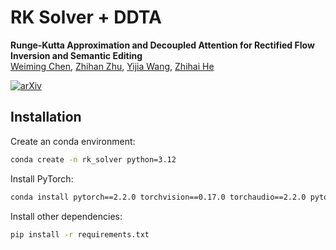 # RK Solver + DDTA

**Runge-Kutta Approximation and Decoupled Attention for Rectified Flow Inversion and Semantic Editing** <br>
[Weiming Chen](https://www.weimingchen.net), [Zhihan Zhu](https://nkdailab.github.io/author/%E6%9C%B1%E6%97%A8%E5%87%BD/), [Yijia Wang](https://nkdailab.github.io/author/%E7%8E%8B%E4%B8%80%E5%98%89/), [Zhihai He](https://nkdailab.github.io/author/%E4%BD%95%E5%BF%97%E6%B5%B7/)

[![arXiv](https://img.shields.io/badge/arXiv-2509.12888-b31b1b.svg?style=plastic)](https://arxiv.org/abs/2509.12888)


## Installation

Create an conda environment:
```bash
conda create -n rk_solver python=3.12
```

Install PyTorch:

```bash
conda install pytorch==2.2.0 torchvision==0.17.0 torchaudio==2.2.0 pytorch-cuda=11.8 -c pytorch -c nvidia
```

Install other dependencies:
```bash
pip install -r requirements.txt
```
